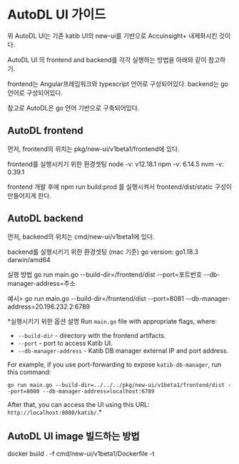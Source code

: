 # AutoDL UI 가이드

위 AutoDL UI는 기존 katib UI의 new-ui를 기반으로 Accuinsight+ 내제화시킨 것이다.

AutoDL UI 의 frontend and backend를 각각 실행하는 방법을 아래와 같이 참고하기.

frontend는 Angular프레임워크와 typescript 언어로 구성되어있다.
backend는 go 언어로 구성되어있다.

참고로 AutoDL은 go 언어 기반으로 구축되어있다.

## AutoDL frontend
먼저, frontend의 위치는 pkg/new-ui/v1beta1/frontend에 있다.

frontend를 실행시키기 위한 환경셋팅
node -v: v12.18.1
npm -v: 6.14.5
nvm -v: 0.39.1

frontend 개발 후에 npm run build:prod 를 실행시켜서 frontend/dist/static 구성이 만들어지게 한다.

## AutoDL backend
먼저, backend의 위치는 cmd/new-ui/v1beta1에 있다.

backend를 실행시키기 위한 환경셋팅
(mac 기준) go version: go1.18.3 darwin/amd64

실행 방법
go run main.go --build-dir=/frontend/dist --port=포트번호 --db-manager-address=주소

예시>
go run main.go --build-dir=/frontend/dist --port=8081 --db-manager-address=20.196.232.2:6789

*실행시키기 위한 옵션 설명
Run `main.go` file with appropriate flags, where:

   - `--build-dir` - directory with the frontend artifacts.
   - `--port` - port to access Katib UI.
   - `--db-manager-address` - Katib DB manager external IP and port address.

   For example, if you use port-forwarding to expose `katib-db-manager`, run this command:

   ```
   go run main.go --build-dir=../../../pkg/new-ui/v1beta1/frontend/dist --port=8080 --db-manager-address=localhost:6789
   ```
   After that, you can access the UI using this URL: `http://localhost:8080/katib/`.*

## AutoDL UI image 빌드하는 방법

docker build . -f cmd/new-ui/v1beta1/Dockerfile -t <name of your image>
